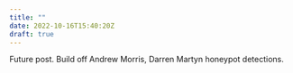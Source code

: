 ```yaml
---
title: ""
date: 2022-10-16T15:40:20Z
draft: true
---
```


Future post. Build off Andrew Morris, Darren Martyn honeypot detections. 
